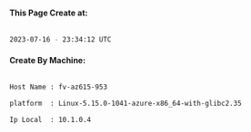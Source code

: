 
   
#### This Page Create at:

```bash

2023-07-16 - 23:34:12 UTC

```

#### Create By Machine:

```bash

Host Name : fv-az615-953

platform  : Linux-5.15.0-1041-azure-x86_64-with-glibc2.35

Ip Local  : 10.1.0.4

```

